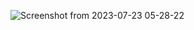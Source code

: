 ![Screenshot from 2023-07-23 05-28-22](https://github.com/sukhlotey/newsdaily/assets/82471879/adcba933-f6e2-4c2a-834e-618e6443dd4e)

